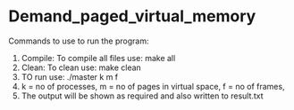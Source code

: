 # Demand_paged_virtual_memory
Commands to use to run the program:
 1) Compile: To compile all files use: make all
 2) Clean: To clean use: make clean
 3) TO run use: ./master k m f
 4)	k = no of processes,
		m = no of pages in virtual space,
		f = no of frames,
 5)  The output will be shown as required and also written to result.txt 